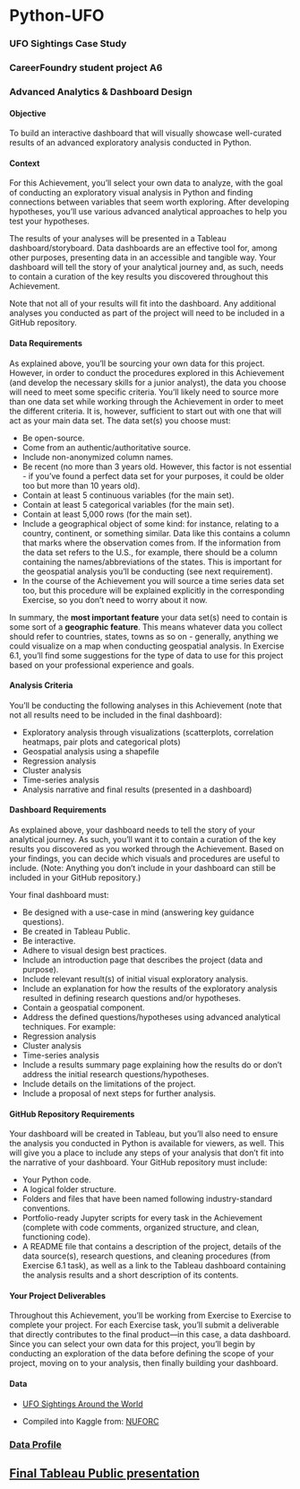 # Python-UFO

### UFO Sightings Case Study
### CareerFoundry student project A6
### Advanced Analytics & Dashboard Design
#### Objective
To build an interactive dashboard that will visually showcase well-curated results of an
advanced exploratory analysis conducted in Python.
#### Context
For this Achievement, you’ll select your own data to analyze, with the goal of conducting an
exploratory visual analysis in Python and finding connections between variables that seem
worth exploring. After developing hypotheses, you’ll use various advanced analytical
approaches to help you test your hypotheses.

The results of your analyses will be presented in a Tableau dashboard/storyboard. Data
dashboards are an effective tool for, among other purposes, presenting data in an accessible
and tangible way. Your dashboard will tell the story of your analytical journey and, as such,
needs to contain a curation of the key results you discovered throughout this Achievement.

Note that not all of your results will fit into the dashboard. Any additional analyses you
conducted as part of the project will need to be included in a GitHub repository.
#### Data Requirements
As explained above, you’ll be sourcing your own data for this project. However, in order to
conduct the procedures explored in this Achievement (and develop the necessary skills for a
junior analyst), the data you choose will need to meet some specific criteria. You’ll likely need to
source more than one data set while working through the Achievement in order to meet the
different criteria. It is, however, sufficient to start out with one that will act as your main data set.
The data set(s) you choose must:
- Be open-source.
- Come from an authentic/authoritative source.
- Include non-anonymized column names.
- Be recent (no more than 3 years old. However, this factor is not essential - if you’ve
found a perfect data set for your purposes, it could be older too but more than 10 years
old).
- Contain at least 5 continuous variables (for the main set).
- Contain at least 5 categorical variables (for the main set).
- Contain at least 5,000 rows (for the main set).
- Include a geographical object of some kind: for instance, relating to a country, continent,
or something similar. Data like this contains a column that marks where the observation
comes from. If the information from the data set refers to the U.S., for example, there
should be a column containing the names/abbreviations of the states. This is important
for the geospatial analysis you’ll be conducting (see next requirement).
- In the course of the Achievement you will source a time series data set too, but this
procedure will be explained explicitly in the corresponding Exercise, so you don’t need to
worry about it now.

In summary, the **most important feature** your data set(s) need to contain is some sort of a
**geographic feature**. This means whatever data you collect should refer to countries, states,
towns as so on - generally, anything we could visualize on a map when conducting geospatial
analysis. In Exercise 6.1, you’ll find some suggestions for the type of data to use for this project
based on your professional experience and goals.
#### Analysis Criteria
You’ll be conducting the following analyses in this Achievement (note that not all results need to
be included in the final dashboard):
- Exploratory analysis through visualizations (scatterplots, correlation heatmaps, pair plots
and categorical plots)
- Geospatial analysis using a shapefile
- Regression analysis
- Cluster analysis
- Time-series analysis
- Analysis narrative and final results (presented in a dashboard)
#### Dashboard Requirements
As explained above, your dashboard needs to tell the story of your analytical journey. As such,
you’ll want it to contain a curation of the key results you discovered as you worked through the
Achievement. Based on your findings, you can decide which visuals and procedures are useful
to include. (Note: Anything you don’t include in your dashboard can still be included in your
GitHub repository.)

Your final dashboard must:
- Be designed with a use-case in mind (answering key guidance questions).
- Be created in Tableau Public.
- Be interactive.
- Adhere to visual design best practices.
- Include an introduction page that describes the project (data and purpose).
- Include relevant result(s) of initial visual exploratory analysis.
- Include an explanation for how the results of the exploratory analysis resulted in defining
research questions and/or hypotheses.
- Contain a geospatial component.
- Address the defined questions/hypotheses using advanced analytical techniques. For
example:
- Regression analysis
- Cluster analysis
- Time-series analysis
- Include a results summary page explaining how the results do or don’t address the initial
research questions/hypotheses.
- Include details on the limitations of the project.
- Include a proposal of next steps for further analysis.
#### GitHub Repository Requirements
Your dashboard will be created in Tableau, but you’ll also need to ensure the analysis you
conducted in Python is available for viewers, as well. This will give you a place to include any
steps of your analysis that don’t fit into the narrative of your dashboard. Your GitHub repository
must include:
- Your Python code.
- A logical folder structure.
- Folders and files that have been named following industry-standard conventions.
- Portfolio-ready Jupyter scripts for every task in the Achievement (complete with code
comments, organized structure, and clean, functioning code).
- A README file that contains a description of the project, details of the data source(s),
research questions, and cleaning procedures (from Exercise 6.1 task), as well as a link
to the Tableau dashboard containing the analysis results and a short description of its
contents.
#### Your Project Deliverables
Throughout this Achievement, you’ll be working from Exercise to Exercise to complete your
project. For each Exercise task, you’ll submit a deliverable that directly contributes to the final
product—in this case, a data dashboard. Since you can select your own data for this project,
you’ll begin by conducting an exploration of the data before defining the scope of your project,
moving on to your analysis, then finally building your dashboard.
#### Data

- [UFO Sightings Around the World](https://www.kaggle.com/datasets/camnugent/ufo-sightings-around-the-world)

- Compiled into Kaggle from: [NUFORC](https://nuforc.org/)

### [Data Profile](https://github.com/Haygood1968/Reports-Presentations/blob/main/Task%206.1.pdf)
## [Final Tableau Public presentation](https://public.tableau.com/app/profile/jay.haygood/viz/GlobalUFOSightingsCaseStudy/UFOStoryboard)
